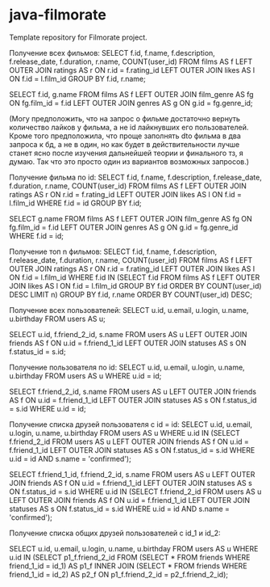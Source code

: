 # java-filmorate
Template repository for Filmorate project.

Получение всех фильмов:
SELECT f.id,
       f.name,
       f.description,
       f.release_date,
       f.duration,
       r.name,
       COUNT(user_id)
FROM films AS f
LEFT OUTER JOIN ratings AS r ON r.id = f.rating_id
LEFT OUTER JOIN likes AS l ON f.id = l.film_id
GROUP BY f.id,
         r.name;
		 

SELECT f.id,
       g.name
FROM films AS f
LEFT OUTER JOIN film_genre AS fg ON fg.film_id = f.id
LEFT OUTER JOIN genres AS g ON g.id = fg.genre_id;

(Могу предположить, что на запрос о фильме достаточно вернуть количество лайков у фильма, а не id лайкнувших его пользователей. 
Кроме того предположила, что проще заполнять dto фильма в два запроса к бд, а не в один, 
но как будет в действительности лучше станет ясно после изучения дальнейшей теории и финального тз, я думаю.
Так что это просто один из вариантов возможных запросов.)

Получение фильма по id:
SELECT f.id,
       f.name,
       f.description,
       f.release_date,
       f.duration,
       r.name,
       COUNT(user_id)
FROM films AS f
LEFT OUTER JOIN ratings AS r ON r.id = f.rating_id
LEFT OUTER JOIN likes AS l ON f.id = l.film_id
WHERE f.id = id
GROUP BY f.id;


SELECT g.name
FROM films AS f
LEFT OUTER JOIN film_genre AS fg ON fg.film_id = f.id
LEFT OUTER JOIN genres AS g ON g.id = fg.genre_id
WHERE f.id = id;

Получение топ n фильмов:
SELECT f.id,
       f.name,
       f.description,
       f.release_date,
       f.duration,
       r.name,
       COUNT(user_id)
FROM films AS f
LEFT OUTER JOIN ratings AS r ON r.id = f.rating_id
LEFT OUTER JOIN likes AS l ON f.id = l.film_id
WHERE f.id IN
    (SELECT f.id
     FROM films AS f
     LEFT OUTER JOIN likes AS l ON f.id = l.film_id
     GROUP BY f.id
     ORDER BY COUNT(user_id) DESC
     LIMIT n)
GROUP BY f.id,
         r.name
ORDER BY COUNT(user_id) DESC;


Получение всех пользователей:
SELECT u.id,
       u.email,
       u.login,
       u.name,
       u.birthday
FROM users AS u;


SELECT u.id,
       f.friend_2_id,
       s.name
FROM users AS u
LEFT OUTER JOIN friends AS f ON u.id = f.friend_1_id
LEFT OUTER JOIN statuses AS s ON f.status_id = s.id;

Получение пользователя по id:
SELECT u.id,
       u.email,
       u.login,
       u.name,
       u.birthday
FROM users AS u
WHERE u.id = id;


SELECT f.friend_2_id,
       s.name
FROM users AS u
LEFT OUTER JOIN friends AS f ON u.id = f.friend_1_id
LEFT OUTER JOIN statuses AS s ON f.status_id = s.id
WHERE u.id = id;

Получение списка друзей пользователя с id = id:
SELECT u.id,
       u.email,
       u.login,
       u.name,
       u.birthday
FROM users AS u
WHERE u.id IN
    (SELECT f.friend_2_id
     FROM users AS u
     LEFT OUTER JOIN friends AS f ON u.id = f.friend_1_id
     LEFT OUTER JOIN statuses AS s ON f.status_id = s.id
     WHERE u.id = id
       AND s.name = 'confirmed');


SELECT f.friend_1_id,
       f.friend_2_id,
       s.name
FROM users AS u
LEFT OUTER JOIN friends AS f ON u.id = f.friend_1_id
LEFT OUTER JOIN statuses AS s ON f.status_id = s.id
WHERE u.id IN
    (SELECT f.friend_2_id
     FROM users AS u
     LEFT OUTER JOIN friends AS f ON u.id = f.friend_1_id
     LEFT OUTER JOIN statuses AS s ON f.status_id = s.id
     WHERE u.id = id
       AND s.name = 'confirmed');

Получение списка общих друзей пользователей с id_1 и id_2:

SELECT u.id,
       u.email,
       u.login,
       u.name,
       u.birthday
FROM users AS u
WHERE u.id IN
    (SELECT p1_f.friend_2_id
     FROM
       (SELECT *
        FROM friends
        WHERE friend_1_id = id_1) AS p1_f
     INNER JOIN
       (SELECT *
        FROM friends
        WHERE friend_1_id = id_2) AS p2_f ON p1_f.friend_2_id = p2_f.friend_2_id);
